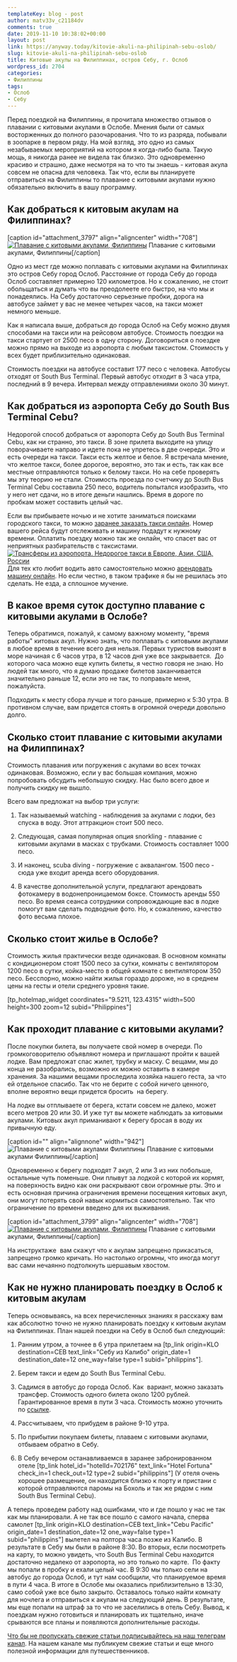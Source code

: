 ```yaml
---
templateKey: blog - post
author: matv33v_c21184dv
comments: true
date: 2019-11-10 10:38:02+00:00
layout: post
link: https://anyway.today/kitovie-akuli-na-philipinah-sebu-oslob/
slug: kitovie-akuli-na-philipinah-sebu-oslob
title: Китовые акулы на Филиппинах, остров Себу, г. Ослоб
wordpress_id: 2704
categories:
- Филиппины
tags:
- Ослоб
- Себу
---
```


Перед поездкой на Филиппины, я прочитала множество отзывов о плавании с китовыми акулами в Ослобе. Мнения были от самых восторженных до полного разочарования. Что то из разряда, побывали в зоопарке в первом ряду. На мой взгляд, это одно из самых незабываемых мероприятий на котором я когда-либо была. Такую мощь, я никогда ранее не видела так близко. Это одновременно красиво и страшно, даже несмотря на то что ты знаешь - китовая акула совсем не опасна для человека. Так что, если вы планируете отправиться на Филиппины то плавание с китовыми акулами нужно обязательно включить в вашу программу.





## Как добраться к китовым акулам на Филиппинах?


[caption id="attachment_3797" align="aligncenter" width="708"][![Плавание с китовыми акулами, Филиппины](https://anyway.today/wp-content/uploads/2019/11/PICT0098.jpg)](https://anyway.today/wp-content/uploads/2019/11/PICT0098.jpg) Плавание с китовыми акулами, Филиппины[/caption]


Одно из мест где можно поплавать с китовыми акулами на Филиппинах это остров Себу город Ослоб. Расстояние от города Себу до города Ослоб составляет примерно 120 километров. Но к сожалению, не стоит обольщаться и думать что вы преодолеете его быстро, на что мы и понадеялись. На Себу достаточно серьезные пробки, дорога на автобусе займет у вас не менее четырех часов, на такси может немного меньше.




Как я написала выше, добраться до города Ослоб на Себу можно двумя способами на такси или на рейсовом автобусе. Стоимость поездки на такси стартует от 2500 песо в одну сторону. Договориться о поездке можно прямо на выходе из аэропорта с любым таксистом. Стоимость у всех будет приблизительно одинаковая.




Стоимость поездки на автобусе составит 177 песо с человека. Автобусы отходят от South Bus Terminal. Первый автобус отходит в 3 часа утра, последний в 9 вечера. Интервал между отправлениями около 30 минут.





## Как добраться из аэропорта Себу до South Bus Terminal Cebu?




Недорогой способ добраться от аэропорта Себу до South Bus Terminal Cebu, как ни странно, это такси. В зоне прилета выходите на улицу поворачиваете направо и идете пока не упретесь в две очереди. Это и есть очереди на такси. Такси есть желтое и белое. Я встречала мнение, что желтое такси, более дорогое, вероятно, это так и есть, так как все местные отправляются только к белому такси. Но на себе проверять мы эту теорию не стали. Стоимость проезда по счетчику до South Bus Terminal Cebu составила 250 песо, водитель попытался изобразить, что у него нет сдачи, но в итоге деньги нашлись. Время в дороге по пробкам может составить целый час.




Если вы прибываете ночью и не хотите заниматься поисками городского такси, то можно [заранее заказать такси онлайн](http://c1.travelpayouts.com/click?shmarker=14510&promo_id=647&source_type=customlink&type=click&custom_url=http%3A%2F%2Fkiwitaxi.ru%2FPhilippines%2FCebu-%3ECebu%20Port). Номер вашего рейса будут отслеживать и машину подадут к нужному времени. Оплатить поездку можно так же онлайн, что спасет вас от неприятных разбирательств с таксистами.
[![Трансферы из аэропорта. Недорогое такси в Европе, Азии, США, России](http://c1.travelpayouts.com/content?promo_id=30&shmarker=14510&type=init)](http://c1.travelpayouts.com/click?shmarker=14510&promo_id=30&source_type=banner&type=click)Для тех кто любит водить авто самостоятельно можно [арендовать машину онлайн](http://c13.travelpayouts.com/click?shmarker=14510&promo_id=153&source_type=link&type=click). Но если честно, в таком трафике я бы не решилась это сделать. Не езда, а сплошное мучение.






## В какое время суток доступно плавание с китовыми акулами в Ослобе?




Теперь обратимся, пожалуй, к самому важному моменту, "время работы" китовых акул. Нужно знать, что поплавать с китовыми акулами в любое время в течение всего дня нельзя. Первых туристов вывозят в море начиная с 6 часов утра, в 12 часов дня уже все закрывается.  До которого часа можно еще купить билеты, я честно говоря не знаю. Но людей так много, что я думаю продаже билетов заканчивается значительно раньше 12, если это не так, то поправьте меня, пожалуйста.




Подходить к месту сбора лучше и того раньше, примерно к 5:30 утра. В противном случае, вам придется стоять в огромной очереди довольно долго.





## Сколько стоит плавание с китовыми акулами на Филиппинах?




Стоимость плавания или погружения с акулами во всех точках одинаковая. Возможно, если у вас большая компания, можно попробовать обсудить небольшую скидку. Нас было всего двое и получить скидку не вышло.




Всего вам предложат на выбор три услуги:






 	
  1. Так называемый watching - наблюдения за акулами с лодки, без спуска в воду. Этот аттракцион стоит 500 песо.

 	
  2. Следующая, самая популярная опция snorkling - плавание с китовыми акулами в масках с трубками. Стоимость составляет 1000 песо.

 	
  3. И наконец, scuba diving - погружение с аквалангом. 1500 песо - сюда уже входит аренда всего оборудования.

 	
  4. В качестве дополнительной услуги, предлагают арендовать фотокамеру в водонепроницаемом боксе. Стоимость аренды 550 песо. Во время сеанса сотрудники сопровождающие вас в лодке помогут вам сделать подводные фото. Но, к сожалению, качество фото весьма плохое.




## Сколько стоит жилье в Ослобе?




Стоимость жилья практически везде одинаковая. В основном комнаты с кондиционером стоят 1500 песо за сутки, комнаты с вентилятором 1200 песо в сутки, койка-место в общей комнате с вентилятором 350 песо. Бесспорно, можно найти жилья гораздо дороже, но в среднем цены на гесты и отели среднего уровня такие.




[tp_hotelmap_widget coordinates="9.5211, 123.4315" width=500 height=300 zoom=12 subid="Philippines"]





## Как проходит плавание с китовыми акулами?




После покупки билета, вы получаете свой номер в очереди. По громкоговорителю объявляют номера и приглашают пройти к вашей лодке. Вам предложат спас жилет, трубку и маску. С вещами, мы до конца не разобрались, возможно их можно оставить в камере хранения. За нашими вещами проследила хозяйка нашего геста, за что ей отдельное спасибо. Так что не берите с собой ничего ценного, вполне вероятно вещи придется бросить  на берегу.




На лодке вы отплываете от берега, кстати совсем не далеко, может всего метров 20 или 30. И уже тут вы можете наблюдать за китовыми акулами. Китовых акул приманивают к берегу бросая в воду их привычную еду.




[caption id="" align="alignnone" width="942"]![Плавание с китовыми акулами Филиппины](https://3.downloader.disk.yandex.ru/preview/06687082cef20fcad93179d93aff53a96c9a3f15acb76dc5ac101c9105baeffd/inf/nLXBE4gB1u37Myt0_bNkXpkZ0k2vEGqY7sl_hTVxeZmf4b1bXjCa3omZ2vW5Swo1wqqwVcZA8PO0_93J0XhT7Q%3D%3D?uid=84548385&filename=PICT0017.JPG&disposition=inline&hash=&limit=0&content_type=image%2Fjpeg&tknv=v2&size=1249x531) Плавание с китовыми акулами Филиппины[/caption]


Одновременно к берегу подходят 7 акул, 2 или 3 из них побольше, остальные чуть поменьше. Они плывут за лодкой с которой их кормят, на поверхность видно как они раскрывают свои огромные рты. Это и есть основная причина ограничения времени посещения китовых акул, они могут потерять свой навык кормиться самостоятельно. Так что ограничение по времени введено для их выживания.




[caption id="attachment_3799" align="aligncenter" width="708"][![Плавание с китовыми акулами, Филиппины](https://anyway.today/wp-content/uploads/2019/11/PICT0066.jpg)](https://anyway.today/wp-content/uploads/2019/11/PICT0066.jpg) Плавание с китовыми акулами, Филиппины[/caption]


На инструктаже  вам скажут что к акулам запрещено прикасаться, запрещено громко кричать. Но настолько огромны, что иногда могут вас сами нечаянно подтолкнуть шершавым хвостом.





## Как не нужно планировать поездку в Ослоб к китовым акулам


Теперь основываясь, на всех перечисленных знаниях я расскажу вам как абсолютно точно не нужно планировать поездку к китовым акулам на Филиппинах. План нашей поездки на Себу в Ослоб был следующий:



 	
  1. Ранним утром, а точнее в 6 утра прилетаем на [tp_link origin=KLO destination=CEB text_link="Себу из Калибо" origin_date=1 destination_date=12 one_way=false type=1 subid="philippins"].

 	
  2. Берем такси и едем до South Bus Terminal Cebu.

 	
  3. Садимся в автобус до города Ослоб. Как  вариант, можно заказать трансфер. Стоимость одного билета около 1200 рублей. Гарантированное время в пути 3 часа. Стоимость можно уточнить по [ссылке](https://c44.travelpayouts.com/click?shmarker=14510&promo_id=1764&source_type=customlink&type=click&custom_url=https%3A%2F%2F12go.asia%2Fru%2Ftravel%2Fcebu%2Foslob-any-hotel).

 	
  4. Рассчитываем, что прибудем в районе 9-10 утра.

 	
  5. По прибытии покупаем билеты, плаваем с китовыми акулами, отбываем обратно в Себу.

 	
  6. В Себу вечером останавливаемся в заранее забронированном отеле [tp_link hotel_id="hotelId=702176" text_link="Hotel Fortuna" check_in=1 check_out=12 type=2 subid="philippins"] (У отеля очень хорошее размещение, он находится близко к порту и пристани с которой отправляются паромы на Бохоль и так же рядом с ним South Bus Terminal Cebu).




А теперь проведем работу над ошибками, что и где пошло у нас не так как мы планировали. А не так все пошло с самого начала, сперва самолет [tp_link origin=KLO destination=CEB text_link="Cebu Pacific" origin_date=1 destination_date=12 one_way=false type=1 subid="philippins"] вылетел на полтора часа позже из Калибо. В результате в Себу мы были в районе 8:30. Во вторых, если посмотреть на карту, то можно увидеть, что South Bus Terminal Cebu находится достаточно недалеко от аэропорта, но это только по карте.  По факту мы попали в пробку и ехали целый час. В 9:30 мы только сели на автобус до города Ослоб, и тут нам сообщили, что планируемое время в пути 4 часа. В итоге в Ослобе мы оказались приблизительно в 13:30, само собой уже все было закрыто. Оставалось только найти комнату для ночлега и отправиться к акулам на следующий день. В результате, мы еще попали на штраф за то что не заселились в отель Себу. Вывод, к поездкам нужно готовиться и планировать их тщательно, иначе срываются все планы и появляются дополнительные расходы.




[Что бы не пропускать свежие статьи подписывайтесь на наш телеграм канал](https://t.me/anyway_today). На нашем канале мы публикуем свежие статьи и еще много полезной информации для путешественников.
